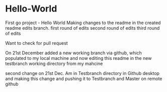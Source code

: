 # Hello-World
First go project - Hello World
Making changes to the readme in the created readme edits branch.
first round of edits
second round of edits
third round of edits


Want to check for pull request

On 21st December added a new working branch via github, which populated to my local machine and now editing this readme in the new testbranch working directory from my mahcine

second change on 21st Dec.  Am in Testbranch directory in Github desktop and making this change and pushing it to Testbranch and Master on remote github
